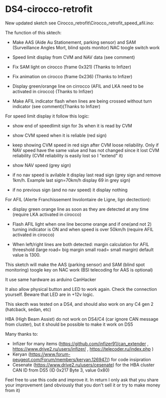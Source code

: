 # DS4-cirocco-retrofit

New updated sketch see Cirocco_retrofit\Cirocco_retrofit_speed_afil.ino:



The function of this sktech:

- Make AAS (Aide Au Stationement, parking sensor) and SAM (Surveillance Angles Mort, blind spots monitor) NAC toogle switch work

- Speed limit display from CVM and NAV data (see comment)

- Fix SAM light on cirocco (frame 0x321)  (Thanks to Infizer)

- Fix animation on cirocco (frame 0x236)  (Thanks to Infizer)

- Display green/orange line on cirrocco (AFIL and LKA need to be activated in cirocco) (Thanks to Infizer)

- Make AFIL indicator flash when lines are being crossed without turn indicator (see comment)(Thanks to Infizer)


  


 For speed limit display it follow this logic:

- show end of speedlimit sign for 3s when it is read by CVM

- show CVM speed when it is reliable (red sign)

- keep showing CVM speed in red sign after CVM loose reliability. Only if NAV speed have the same value and has not changed since it lost CVM reliability (CVM reliability is easily lost so I "extend" it)

- show NAV speed (grey sign)

- if no nav speed is avilable it display last read sign (grey sign and remove 1km/h. Example last sign=70km/h display 69 in grey sign)

- if no previous sign (and no nav speed) it display nothing


For AFIL  (Alerte Franchissement Involontaire de Ligne, lign dectection):

- display green orange line as soon as they are detected at any time (require LKA activated in cirocco)

- Flash AFIL light when one line become orange and if one(and not 2) turning indicator is ON  and when speed is over 50km/h (require AFIL activated in cirocco)

- When left/right lines are both detected: margin calculation for AFIL threeshold (large road= big margin small road= small margin) default value is 1300.






This sketch will make the AAS (parking sensor) and SAM (blind spot monitoring) toogle key on NAC work (BSI telecoding for AAS is optional)

It use same hardware as arduino CanHacker

It also allow physical button and LED to work again. Check the connection yourself. Beware that LED are in +12v logic.

This skecth was tested on a DS4, and should also work on any C4 gen 2 (hatcback, sedan, etc)

HBA (High Beam Assist) do not work on DS4/C4 (car ignore CAN message from cluster), but it should be possible to make it work on DS5


Many thanks to:
- Infizer for many items  (https://github.com/infizer91/can_extender  , https://www.drive2.ru/users/infizer/ , https://telecoder.ru/index.php )
- Keryan (https://www.forum-peugeot.com/Forum/members/keryan.126947/) for code insipration
- Cesenate (https://www.drive2.ru/users/cesenate) for the HBA cluster CAN ID from DS5  (ID 0x217 Byte 3, value 0x80)


Feel free to use this code and improve it. In return I only ask that you share your improvement (and obviously that you don't sell it or try to make money from it)
